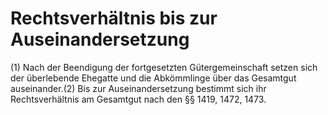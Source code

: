 # Rechtsverhältnis bis zur Auseinandersetzung

(1) Nach der Beendigung der fortgesetzten Gütergemeinschaft setzen sich der überlebende Ehegatte und die Abkömmlinge über das Gesamtgut auseinander.(2) Bis zur Auseinandersetzung bestimmt sich ihr Rechtsverhältnis am Gesamtgut nach den §§ 1419, 1472, 1473. 

